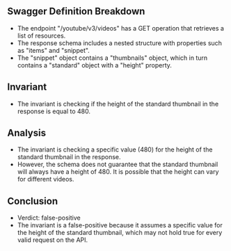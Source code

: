 ## Swagger Definition Breakdown
- The endpoint "/youtube/v3/videos" has a GET operation that retrieves a list of resources.
- The response schema includes a nested structure with properties such as "items" and "snippet".
- The "snippet" object contains a "thumbnails" object, which in turn contains a "standard" object with a "height" property.

## Invariant
- The invariant is checking if the height of the standard thumbnail in the response is equal to 480.

## Analysis
- The invariant is checking a specific value (480) for the height of the standard thumbnail in the response.
- However, the schema does not guarantee that the standard thumbnail will always have a height of 480. It is possible that the height can vary for different videos.

## Conclusion
- Verdict: false-positive
- The invariant is a false-positive because it assumes a specific value for the height of the standard thumbnail, which may not hold true for every valid request on the API.
